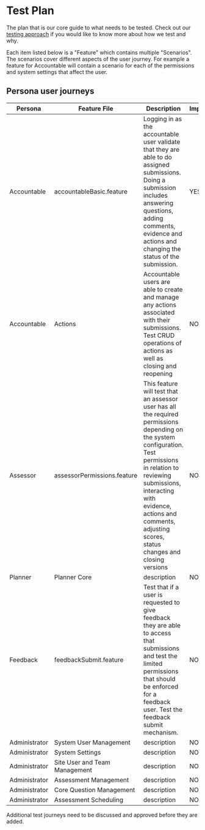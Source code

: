 # Test Plan
The plan that is our core guide to what needs to be tested. Check out our [testing approach](/concepts/testing/testing-approach-fe.html) if you would like to know more about how we test and why.

Each item listed below is a "Feature" which contains multiple "Scenarios". The scenarios cover different aspects of the user journey. For example a feature for Accountable will contain a scenario for each of the permissions and system settings that affect the user.

## Persona user journeys

|Persona|Feature File|Description|Implemented|
|---|---|---|---|
|Accountable|accountableBasic.feature|Logging in as the accountable user validate that they are able to do assigned submissions. Doing a submission includes answering questions, adding comments, evidence and actions and changing the status of the submission.|YES|
|Accountable|Actions| Accountable users are able to create and manage any actions associated with their submissions. Test CRUD operations of actions as well as closing and reopening |NO|
| Assessor | assessorPermissions.feature | This feature will test that an assessor user has all the required permissions depending on the system configuration. Test permissions in relation to reviewing submissions, interacting with evidence, actions and comments, adjusting scores, status changes and closing versions |NO|
| Planner | Planner Core | description |NO|
| Feedback | feedbackSubmit.feature | Test that if a user is requested to give feedback they are able to access that submissions and test the limited permissions that should be enforced for a feedback user. Test the feedback submit mechanism. |NO|
| Administrator | System User Management | description |NO|
| Administrator | System Settings | description |NO|
| Administrator | Site User and Team Management | description |NO|
| Administrator | Assessment Management | description |NO|
| Administrator | Core Question Management | description |NO|
| Administrator | Assessment Scheduling | description |NO|

Additional test journeys need to be discussed and approved before they are added.




